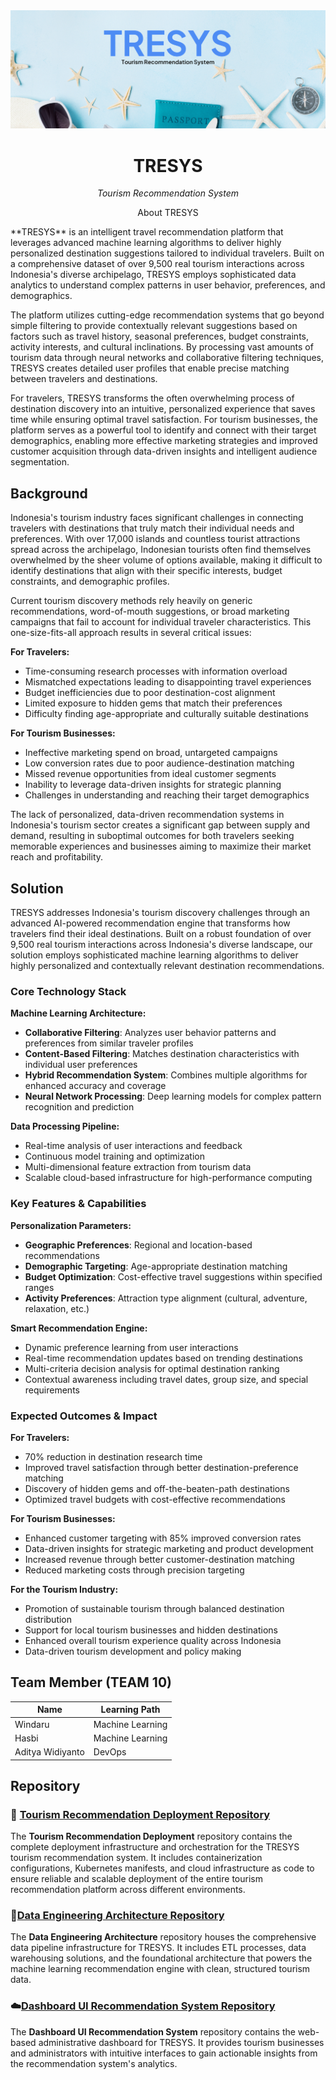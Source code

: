 
<div align="center">
      <img src="../asset/TRESYS-Banner.png" alt="Logo">
</div>

<h1 align="center">TRESYS</h1>
<p align="center"><em>Tourism Recommendation System</em></p>


<p align="center">About TRESYS</p>
**TRESYS** is an intelligent travel recommendation platform that leverages advanced machine learning algorithms to deliver highly personalized destination suggestions tailored to individual travelers. Built on a comprehensive dataset of over 9,500 real tourism interactions across Indonesia's diverse archipelago, TRESYS employs sophisticated data analytics to understand complex patterns in user behavior, preferences, and demographics.

The platform utilizes cutting-edge recommendation systems that go beyond simple filtering to provide contextually relevant suggestions based on factors such as travel history, seasonal preferences, budget constraints, activity interests, and cultural inclinations. By processing vast amounts of tourism data through neural networks and collaborative filtering techniques, TRESYS creates detailed user profiles that enable precise matching between travelers and destinations.

For travelers, TRESYS transforms the often overwhelming process of destination discovery into an intuitive, personalized experience that saves time while ensuring optimal travel satisfaction. For tourism businesses, the platform serves as a powerful tool to identify and connect with their target demographics, enabling more effective marketing strategies and improved customer acquisition through data-driven insights and intelligent audience segmentation.

## Background

Indonesia's tourism industry faces significant challenges in connecting travelers with destinations that truly match their individual needs and preferences. With over 17,000 islands and countless tourist attractions spread across the archipelago, Indonesian tourists often find themselves overwhelmed by the sheer volume of options available, making it difficult to identify destinations that align with their specific interests, budget constraints, and demographic profiles.

Current tourism discovery methods rely heavily on generic recommendations, word-of-mouth suggestions, or broad marketing campaigns that fail to account for individual traveler characteristics. This one-size-fits-all approach results in several critical issues:

**For Travelers:**
- Time-consuming research processes with information overload
- Mismatched expectations leading to disappointing travel experiences
- Budget inefficiencies due to poor destination-cost alignment
- Limited exposure to hidden gems that match their preferences
- Difficulty finding age-appropriate and culturally suitable destinations

**For Tourism Businesses:**
- Ineffective marketing spend on broad, untargeted campaigns
- Low conversion rates due to poor audience-destination matching
- Missed revenue opportunities from ideal customer segments
- Inability to leverage data-driven insights for strategic planning
- Challenges in understanding and reaching their target demographics

The lack of personalized, data-driven recommendation systems in Indonesia's tourism sector creates a significant gap between supply and demand, resulting in suboptimal outcomes for both travelers seeking memorable experiences and businesses aiming to maximize their market reach and profitability.

## Solution

TRESYS addresses Indonesia's tourism discovery challenges through an advanced AI-powered recommendation engine that transforms how travelers find their ideal destinations. Built on a robust foundation of over 9,500 real tourism interactions across Indonesia's diverse landscape, our solution employs sophisticated machine learning algorithms to deliver highly personalized and contextually relevant destination recommendations.

### Core Technology Stack

**Machine Learning Architecture:**
- **Collaborative Filtering**: Analyzes user behavior patterns and preferences from similar traveler profiles
- **Content-Based Filtering**: Matches destination characteristics with individual user preferences
- **Hybrid Recommendation System**: Combines multiple algorithms for enhanced accuracy and coverage
- **Neural Network Processing**: Deep learning models for complex pattern recognition and prediction

**Data Processing Pipeline:**
- Real-time analysis of user interactions and feedback
- Continuous model training and optimization
- Multi-dimensional feature extraction from tourism data
- Scalable cloud-based infrastructure for high-performance computing

### Key Features & Capabilities

**Personalization Parameters:**
- **Geographic Preferences**: Regional and location-based recommendations
- **Demographic Targeting**: Age-appropriate destination matching
- **Budget Optimization**: Cost-effective travel suggestions within specified ranges
- **Activity Preferences**: Attraction type alignment (cultural, adventure, relaxation, etc.)

**Smart Recommendation Engine:**
- Dynamic preference learning from user interactions
- Real-time recommendation updates based on trending destinations
- Multi-criteria decision analysis for optimal destination ranking
- Contextual awareness including travel dates, group size, and special requirements

### Expected Outcomes & Impact

**For Travelers:**
- 70% reduction in destination research time
- Improved travel satisfaction through better destination-preference matching
- Discovery of hidden gems and off-the-beaten-path destinations
- Optimized travel budgets with cost-effective recommendations

**For Tourism Businesses:**
- Enhanced customer targeting with 85% improved conversion rates
- Data-driven insights for strategic marketing and product development
- Increased revenue through better customer-destination matching
- Reduced marketing costs through precision targeting

**For the Tourism Industry:**
- Promotion of sustainable tourism through balanced destination distribution
- Support for local tourism businesses and hidden destinations
- Enhanced overall tourism experience quality across Indonesia
- Data-driven tourism development and policy making


## Team Member (TEAM 10)
| Name | Learning Path |
| ---  | ---           |
| Windaru | Machine Learning |
| Hasbi | Machine Learning |
| Aditya Widiyanto | DevOps |

## Repository
 ### 📱 [Tourism Recommendation Deployment Repository](https://github.com/Team-10-Deploy-Camp/tourism-recommendation-deployment)
 The **Tourism Recommendation Deployment** repository contains the complete deployment infrastructure and orchestration for the TRESYS tourism recommendation system. It includes containerization configurations, Kubernetes manifests, and cloud infrastructure as code to ensure reliable and scalable deployment of the entire tourism recommendation platform across different environments.
   
 ### 🤖[Data Engineering Architecture Repository](https://github.com/Team-10-Deploy-Camp/data-engineering-architecture)

 The **Data Engineering Architecture** repository houses the comprehensive data pipeline infrastructure for TRESYS. It includes ETL processes, data warehousing solutions, and the foundational architecture that powers the machine learning recommendation engine with clean, structured tourism data.

   
 ### ☁️[Dashboard UI Recommendation System Repository](https://github.com/Team-10-Deploy-Camp/dashboard-ui-recommendation-system)
 The **Dashboard UI Recommendation System** repository contains the web-based administrative dashboard for TRESYS. It provides tourism businesses and administrators with intuitive interfaces to gain actionable insights from the recommendation system's analytics.